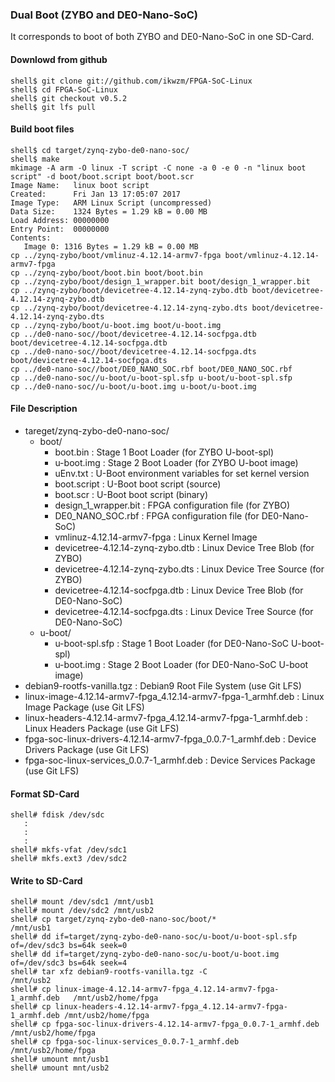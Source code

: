 ### Dual Boot (ZYBO and DE0-Nano-SoC)

It corresponds to boot of both ZYBO and DE0-Nano-SoC in one SD-Card.

#### Downlowd from github

```
shell$ git clone git://github.com/ikwzm/FPGA-SoC-Linux
shell$ cd FPGA-SoC-Linux
shell$ git checkout v0.5.2
shell$ git lfs pull
```
#### Build boot files

```
shell$ cd target/zynq-zybo-de0-nano-soc/
shell$ make
mkimage -A arm -O linux -T script -C none -a 0 -e 0 -n "linux boot script" -d boot/boot.script boot/boot.scr
Image Name:   linux boot script
Created:      Fri Jan 13 17:05:07 2017
Image Type:   ARM Linux Script (uncompressed)
Data Size:    1324 Bytes = 1.29 kB = 0.00 MB
Load Address: 00000000
Entry Point:  00000000
Contents:
   Image 0: 1316 Bytes = 1.29 kB = 0.00 MB
cp ../zynq-zybo/boot/vmlinuz-4.12.14-armv7-fpga boot/vmlinuz-4.12.14-armv7-fpga
cp ../zynq-zybo/boot/boot.bin boot/boot.bin
cp ../zynq-zybo/boot/design_1_wrapper.bit boot/design_1_wrapper.bit
cp ../zynq-zybo/boot/devicetree-4.12.14-zynq-zybo.dtb boot/devicetree-4.12.14-zynq-zybo.dtb
cp ../zynq-zybo/boot/devicetree-4.12.14-zynq-zybo.dts boot/devicetree-4.12.14-zynq-zybo.dts
cp ../zynq-zybo/boot/u-boot.img boot/u-boot.img
cp ../de0-nano-soc//boot/devicetree-4.12.14-socfpga.dtb boot/devicetree-4.12.14-socfpga.dtb
cp ../de0-nano-soc//boot/devicetree-4.12.14-socfpga.dts boot/devicetree-4.12.14-socfpga.dts
cp ../de0-nano-soc//boot/DE0_NANO_SOC.rbf boot/DE0_NANO_SOC.rbf
cp ../de0-nano-soc//u-boot/u-boot-spl.sfp u-boot/u-boot-spl.sfp
cp ../de0-nano-soc//u-boot/u-boot.img u-boot/u-boot.img
```

#### File Description

 * tareget/zynq-zybo-de0-nano-soc/
   + boot/
     - boot.bin                                                    : Stage 1 Boot Loader      (for ZYBO U-boot-spl)
     - u-boot.img                                                  : Stage 2 Boot Loader      (for ZYBO U-boot image)
     - uEnv.txt                                                    : U-Boot environment variables for set kernel version
     - boot.script                                                 : U-Boot boot script       (source)
     - boot.scr                                                    : U-Boot boot script       (binary)
     - design_1_wrapper.bit                                        : FPGA configuration file  (for ZYBO)
     - DE0_NANO_SOC.rbf                                            : FPGA configuration file  (for DE0-Nano-SoC)
     - vmlinuz-4.12.14-armv7-fpga                                  : Linux Kernel Image
     - devicetree-4.12.14-zynq-zybo.dtb                            : Linux Device Tree Blob   (for ZYBO)
     - devicetree-4.12.14-zynq-zybo.dts                            : Linux Device Tree Source (for ZYBO)
     - devicetree-4.12.14-socfpga.dtb                              : Linux Device Tree Blob   (for DE0-Nano-SoC)
     - devicetree-4.12.14-socfpga.dts                              : Linux Device Tree Source (for DE0-Nano-SoC)
   + u-boot/
     - u-boot-spl.sfp                                              : Stage 1 Boot Loader      (for DE0-Nano-SoC U-boot-spl)
     - u-boot.img                                                  : Stage 2 Boot Loader      (for DE0-Nano-SoC U-boot image)
 * debian9-rootfs-vanilla.tgz                                      : Debian9 Root File System (use Git LFS)
 * linux-image-4.12.14-armv7-fpga_4.12.14-armv7-fpga-1_armhf.deb   : Linux Image Package      (use Git LFS)
 * linux-headers-4.12.14-armv7-fpga_4.12.14-armv7-fpga-1_armhf.deb : Linux Headers Package    (use Git LFS)
 * fpga-soc-linux-drivers-4.12.14-armv7-fpga_0.0.7-1_armhf.deb     : Device Drivers Package   (use Git LFS)
 * fpga-soc-linux-services_0.0.7-1_armhf.deb                       : Device Services Package  (use Git LFS)

#### Format SD-Card

````
shell# fdisk /dev/sdc
   :
   :
   :
shell# mkfs-vfat /dev/sdc1
shell# mkfs.ext3 /dev/sdc2
````

#### Write to SD-Card

````
shell# mount /dev/sdc1 /mnt/usb1
shell# mount /dev/sdc2 /mnt/usb2
shell# cp target/zynq-zybo-de0-nano-soc/boot/*                            /mnt/usb1
shell# dd if=target/zynq-zybo-de0-nano-soc/u-boot/u-boot-spl.sfp of=/dev/sdc3 bs=64k seek=0
shell# dd if=target/zynq-zybo-de0-nano-soc/u-boot/u-boot.img     of=/dev/sdc3 bs=64k seek=4
shell# tar xfz debian9-rootfs-vanilla.tgz -C                              /mnt/usb2
shell# cp linux-image-4.12.14-armv7-fpga_4.12.14-armv7-fpga-1_armhf.deb   /mnt/usb2/home/fpga
shell# cp linux-headers-4.12.14-armv7-fpga_4.12.14-armv7-fpga-1_armhf.deb /mnt/usb2/home/fpga
shell# cp fpga-soc-linux-drivers-4.12.14-armv7-fpga_0.0.7-1_armhf.deb     /mnt/usb2/home/fpga
shell# cp fpga-soc-linux-services_0.0.7-1_armhf.deb                       /mnt/usb2/home/fpga
shell# umount mnt/usb1
shell# umount mnt/usb2
````

